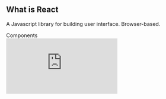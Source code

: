 ## What is React 
A Javascript library for building user interface. Browser-based. 

Components  
![Image](https://github.com/KennySoh/JWT-Project/edit/master/React-notes.md)

